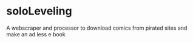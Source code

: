 # soloLeveling
A webscraper and processor to download comics from pirated sites and make an ad less e book
